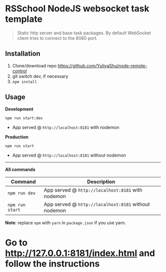 # RSSchool NodeJS websocket task template
> Static http server and base task packages. 
> By default WebSocket client tries to connect to the 8080 port.

## Installation
1. Clone/download repo https://github.com/YuliyaShu/node-remote-control
2. git switch dev, if necessary
3. `npm install`

## Usage
**Development**

`npm run start:dev`

* App served @ `http://localhost:8181` with nodemon

**Production**

`npm run start`

* App served @ `http://localhost:8181` without nodemon

---

**All commands**

Command | Description
--- | ---
`npm run dev` | App served @ `http://localhost:8181` with nodemon
`npm run start` | App served @ `http://localhost:8181` without nodemon

**Note**: replace `npm` with `yarn` in `package.json` if you use yarn.



# Go to http://127.0.0.1:8181/index.html and follow the instructions
